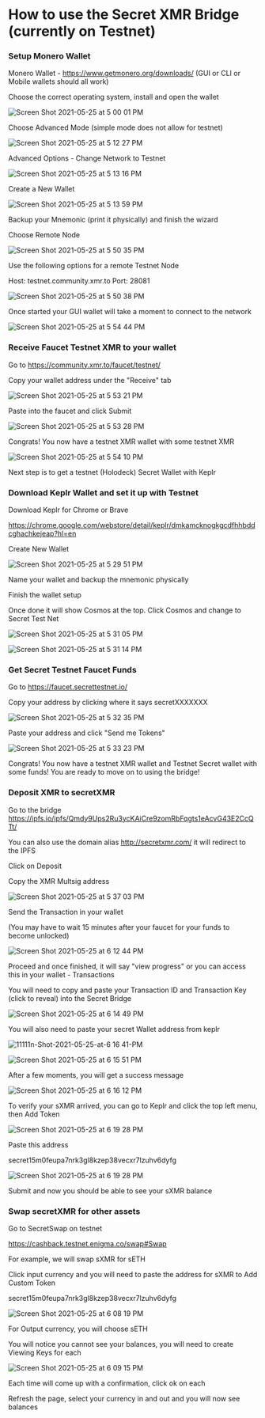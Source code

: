 # How to use the Secret XMR Bridge (currently on Testnet)

### Setup Monero Wallet

Monero Wallet - https://www.getmonero.org/downloads/ (GUI or CLI or Mobile wallets should all work)

Choose the correct operating system, install and open the wallet 

![Screen Shot 2021-05-25 at 5 00 01 PM](https://user-images.githubusercontent.com/75910977/119583067-a6fa1880-bd7a-11eb-8f2c-7d1fa104433b.png)

Choose Advanced Mode (simple mode does not allow for testnet)

![Screen Shot 2021-05-25 at 5 12 27 PM](https://user-images.githubusercontent.com/75910977/119583906-731ff280-bd7c-11eb-9ea9-e289a3907676.png)

Advanced Options - Change Network to Testnet

![Screen Shot 2021-05-25 at 5 13 16 PM](https://user-images.githubusercontent.com/75910977/119583975-93e84800-bd7c-11eb-91d3-240fad7448fb.png)


Create a New Wallet

![Screen Shot 2021-05-25 at 5 13 59 PM](https://user-images.githubusercontent.com/75910977/119584003-a5c9eb00-bd7c-11eb-91bd-fce21d64e0e0.png)


Backup your Mnemonic (print it physically) and finish the wizard

Choose Remote Node

![Screen Shot 2021-05-25 at 5 50 35 PM](https://user-images.githubusercontent.com/75910977/119586587-deb88e80-bd81-11eb-9e2e-86a256e0ed22.png)

Use the following options for a remote Testnet Node

Host: testnet.community.xmr.to
Port: 28081


![Screen Shot 2021-05-25 at 5 50 38 PM](https://user-images.githubusercontent.com/75910977/119586597-e415d900-bd81-11eb-9f17-4a531a38c07f.png)


Once started your GUI wallet will take a moment to connect to the network

![Screen Shot 2021-05-25 at 5 54 44 PM](https://user-images.githubusercontent.com/75910977/119586852-52f33200-bd82-11eb-8cfc-5a26da4baf6b.png)

### Receive Faucet Testnet XMR to your wallet

Go to https://community.xmr.to/faucet/testnet/

Copy your wallet address under the "Receive" tab

![Screen Shot 2021-05-25 at 5 53 21 PM](https://user-images.githubusercontent.com/75910977/119586770-2dfebf00-bd82-11eb-8b4c-20530ba38648.png)

Paste into the faucet and click Submit

![Screen Shot 2021-05-25 at 5 53 28 PM](https://user-images.githubusercontent.com/75910977/119586777-31924600-bd82-11eb-860e-9c8b780e2026.png)

Congrats! You now have a testnet XMR wallet with some testnet XMR

![Screen Shot 2021-05-25 at 5 54 10 PM](https://user-images.githubusercontent.com/75910977/119586797-3820bd80-bd82-11eb-8b4c-6b365bab66fb.png)


Next step is to get a testnet (Holodeck) Secret Wallet with Keplr

### Download Keplr Wallet and set it up with Testnet

Download Keplr for Chrome or Brave

https://chrome.google.com/webstore/detail/keplr/dmkamcknogkgcdfhhbddcghachkejeap?hl=en

Create New Wallet

![Screen Shot 2021-05-25 at 5 29 51 PM](https://user-images.githubusercontent.com/75910977/119585105-db6fd380-bd7e-11eb-9954-cc960ef62832.png)

Name your wallet and backup the mnemonic physically

Finish the wallet setup

Once done it will show Cosmos at the top. Click Cosmos and change to Secret Test Net

![Screen Shot 2021-05-25 at 5 31 05 PM](https://user-images.githubusercontent.com/75910977/119585206-107c2600-bd7f-11eb-83aa-89de9b78573f.png)

![Screen Shot 2021-05-25 at 5 31 14 PM](https://user-images.githubusercontent.com/75910977/119585211-12de8000-bd7f-11eb-99c5-170c4936b33f.png)

### Get Secret Testnet Faucet Funds

Go to https://faucet.secrettestnet.io/

Copy your address by clicking where it says secretXXXXXXX

![Screen Shot 2021-05-25 at 5 32 35 PM](https://user-images.githubusercontent.com/75910977/119585285-415c5b00-bd7f-11eb-820a-894fbdabaad0.png)

Paste your address and click "Send me Tokens"

![Screen Shot 2021-05-25 at 5 33 23 PM](https://user-images.githubusercontent.com/75910977/119585338-5a650c00-bd7f-11eb-872f-c0582a4522cf.png)

Congrats! You now have a testnet XMR wallet and Testnet Secret wallet with some funds! You are ready to move on to using the bridge!







### Deposit XMR to secretXMR

Go to the bridge https://ipfs.io/ipfs/Qmdy9Ups2Ru3ycKAiCre9zomRbFqgts1eAcvG43E2CcQTt/

You can also use the domain alias http://secretxmr.com/ it will redirect to the IPFS

Click on Deposit

Copy the XMR Multsig address 

![Screen Shot 2021-05-25 at 5 37 03 PM](https://user-images.githubusercontent.com/75910977/119585648-f131c880-bd7f-11eb-9d3b-a12f174d1659.png)

Send the Transaction in your wallet

(You may have to wait 15 minutes after your faucet for your funds to become unlocked)

![Screen Shot 2021-05-25 at 6 12 44 PM](https://user-images.githubusercontent.com/75910977/119588113-f7767380-bd84-11eb-9eaa-d4af59494a01.png)


Proceed and once finished, it will say "view progress" or you can access this in your wallet - Transactions

You will need to copy and paste your Transaction ID and Transaction Key (click to reveal) into the Secret Bridge

![Screen Shot 2021-05-25 at 6 14 49 PM](https://user-images.githubusercontent.com/75910977/119588196-27257b80-bd85-11eb-8b40-a0259a942661.png)

You will also need to paste your secret Wallet address from keplr

![11111n-Shot-2021-05-25-at-6 16 41-PM](https://user-images.githubusercontent.com/75910977/119588376-85525e80-bd85-11eb-878c-75e02c6ba6dd.png)

![Screen Shot 2021-05-25 at 6 15 51 PM](https://user-images.githubusercontent.com/75910977/119588383-897e7c00-bd85-11eb-89bb-f5f4bdf6789f.png)

After a few moments, you will get a success message

![Screen Shot 2021-05-25 at 6 16 12 PM](https://user-images.githubusercontent.com/75910977/119588589-f8f46b80-bd85-11eb-9d65-6597a33dfbe4.png)


To verify your sXMR arrived, you can go to Keplr and click the top left menu, then Add Token


![Screen Shot 2021-05-25 at 6 19 28 PM](https://user-images.githubusercontent.com/75910977/119588507-cea2ae00-bd85-11eb-9cfc-1fbf1ddbeb06.png)


Paste this address

secret15m0feupa7nrk3gl8kzep38vecxr7lzuhv6dyfg

![Screen Shot 2021-05-25 at 6 19 28 PM](https://user-images.githubusercontent.com/75910977/119588515-d3fff880-bd85-11eb-8ef1-819613e6ec33.png)


Submit and now you should be able to see your sXMR balance





### Swap secretXMR for other assets

Go to SecretSwap on testnet

https://cashback.testnet.enigma.co/swap#Swap


For example, we will swap sXMR for sETH

Click input currency and you will need to paste the address for sXMR to Add Custom Token

secret15m0feupa7nrk3gl8kzep38vecxr7lzuhv6dyfg

![Screen Shot 2021-05-25 at 6 08 19 PM](https://user-images.githubusercontent.com/75910977/119587888-77e8a480-bd84-11eb-82e2-a7333f51ffb7.png)


For Output currency, you will choose sETH

You will notice you cannot see your balances, you will need to create Viewing Keys for each

![Screen Shot 2021-05-25 at 6 09 15 PM](https://user-images.githubusercontent.com/75910977/119587958-9e0e4480-bd84-11eb-90f7-51faffe8535c.png)

Each time will come up with a confirmation, click ok on each

Refresh the page, select your currency in and out and you will now see balances









